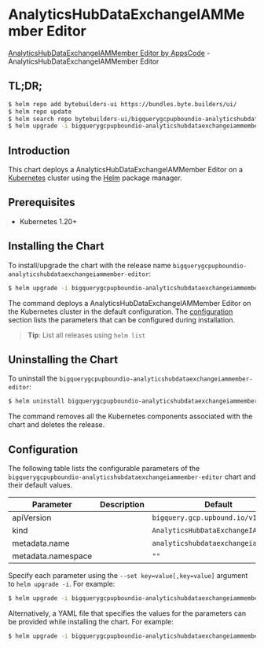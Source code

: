 # AnalyticsHubDataExchangeIAMMember Editor

[AnalyticsHubDataExchangeIAMMember Editor by AppsCode](https://byte.builders) - AnalyticsHubDataExchangeIAMMember Editor

## TL;DR;

```bash
$ helm repo add bytebuilders-ui https://bundles.byte.builders/ui/
$ helm repo update
$ helm search repo bytebuilders-ui/bigquerygcpupboundio-analyticshubdataexchangeiammember-editor --version=v0.4.18
$ helm upgrade -i bigquerygcpupboundio-analyticshubdataexchangeiammember-editor bytebuilders-ui/bigquerygcpupboundio-analyticshubdataexchangeiammember-editor -n default --create-namespace --version=v0.4.18
```

## Introduction

This chart deploys a AnalyticsHubDataExchangeIAMMember Editor on a [Kubernetes](http://kubernetes.io) cluster using the [Helm](https://helm.sh) package manager.

## Prerequisites

- Kubernetes 1.20+

## Installing the Chart

To install/upgrade the chart with the release name `bigquerygcpupboundio-analyticshubdataexchangeiammember-editor`:

```bash
$ helm upgrade -i bigquerygcpupboundio-analyticshubdataexchangeiammember-editor bytebuilders-ui/bigquerygcpupboundio-analyticshubdataexchangeiammember-editor -n default --create-namespace --version=v0.4.18
```

The command deploys a AnalyticsHubDataExchangeIAMMember Editor on the Kubernetes cluster in the default configuration. The [configuration](#configuration) section lists the parameters that can be configured during installation.

> **Tip**: List all releases using `helm list`

## Uninstalling the Chart

To uninstall the `bigquerygcpupboundio-analyticshubdataexchangeiammember-editor`:

```bash
$ helm uninstall bigquerygcpupboundio-analyticshubdataexchangeiammember-editor -n default
```

The command removes all the Kubernetes components associated with the chart and deletes the release.

## Configuration

The following table lists the configurable parameters of the `bigquerygcpupboundio-analyticshubdataexchangeiammember-editor` chart and their default values.

|     Parameter      | Description |                    Default                     |
|--------------------|-------------|------------------------------------------------|
| apiVersion         |             | <code>bigquery.gcp.upbound.io/v1beta1</code>   |
| kind               |             | <code>AnalyticsHubDataExchangeIAMMember</code> |
| metadata.name      |             | <code>analyticshubdataexchangeiammember</code> |
| metadata.namespace |             | <code>""</code>                                |


Specify each parameter using the `--set key=value[,key=value]` argument to `helm upgrade -i`. For example:

```bash
$ helm upgrade -i bigquerygcpupboundio-analyticshubdataexchangeiammember-editor bytebuilders-ui/bigquerygcpupboundio-analyticshubdataexchangeiammember-editor -n default --create-namespace --version=v0.4.18 --set apiVersion=bigquery.gcp.upbound.io/v1beta1
```

Alternatively, a YAML file that specifies the values for the parameters can be provided while
installing the chart. For example:

```bash
$ helm upgrade -i bigquerygcpupboundio-analyticshubdataexchangeiammember-editor bytebuilders-ui/bigquerygcpupboundio-analyticshubdataexchangeiammember-editor -n default --create-namespace --version=v0.4.18 --values values.yaml
```
